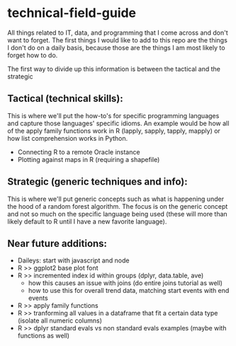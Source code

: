 # technical-field-guide
All things related to IT, data, and programming that I come across and don't want to forget. The first things 
I would like to add to this repo are the things I don't do on a daily basis, because those are the things I am 
most likely to forget how to do.


The first way to divide up this information is between the tactical and the strategic

## Tactical (technical skills):
This is where we'll put the how-to's for specific programming languages and capture those languages' specific idioms. 
An example would be how all of the apply family functions work in R (lapply, sapply, tapply, mapply) or how list comprehension works in Python.

- Connecting R to a remote Oracle instance
- Plotting against maps in R (requiring a shapefile)

## Strategic (generic techniques and info):
This is where we'll put generic concepts such as what is happening under the hood of a random forest algorithm. The focus 
is on the generic concept and not so much on the specific language being used (these will more than likely default to R 
until I have a new favorite language).



## Near future additions:
- Daileys: start with javascript and node
- R >> ggplot2 base plot font
- R >> incremented index id within groups (dplyr, data.table, ave)
    * how this causes an issue with joins (do entire joins tutorial as well)
    * how to use this for overall trend data, matching start events with end events
- R >> apply family functions
- R >> tranforming all values in a dataframe that fit a certain data type (isolate all numeric columns)
- R >> dplyr standard evals vs non standard evals examples (maybe with functions as well)
